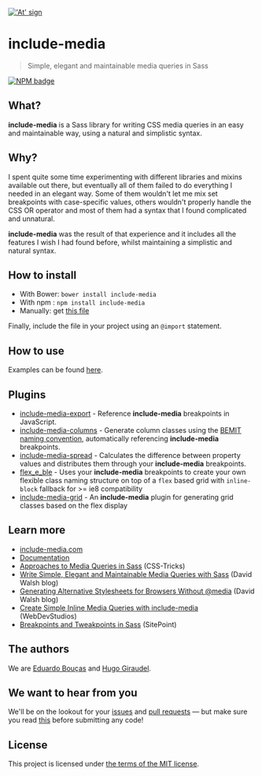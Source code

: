 <a href="http://include-media.com">!['At' sign](http://include-media.com/assets/images/logo.png)</a>

# include-media
> Simple, elegant and maintainable media queries in Sass

[![NPM badge](https://nodei.co/npm/include-media.png)](https://www.npmjs.com/package/include-media)

## What?

**include-media** is a Sass library for writing CSS media queries in an easy and maintainable way, using a natural and simplistic syntax.

## Why?

I spent quite some time experimenting with different libraries and mixins available out there, but eventually all of them failed to do everything I needed in an elegant way. Some of them wouldn't let me mix set breakpoints with case-specific values, others wouldn't properly handle the CSS OR operator and most of them had a syntax that I found complicated and unnatural.

**include-media** was the result of that experience and it includes all the features I wish I had found before, whilst maintaining a simplistic and natural syntax.

## How to install

- With Bower: `bower install include-media`
- With npm : `npm install include-media`
- Manually: get [this file](https://raw.githubusercontent.com/eduardoboucas/include-media/master/dist/_include-media.scss)

Finally, include the file in your project using an `@import` statement.

## How to use

Examples can be found [here](http://include-media.com/#features).

## Plugins

- [include-media-export](https://github.com/eduardoboucas/include-media-export) - Reference **include-media** breakpoints in JavaScript.
- [include-media-columns](https://github.com/eduardoboucas/include-media-columns) - Generate column classes using the [BEMIT naming convention](http://csswizardry.com/2015/08/bemit-taking-the-bem-naming-convention-a-step-further/), automatically referencing **include-media** breakpoints.
- [include-media-spread](https://github.com/jackmcpickle/include-media-spread) - Calculates the difference between property values and distributes them through your **include-media** breakpoints.
- [flex_e_ble](https://github.com/jackmcpickle/flex_e_ble) - Uses your **include-media** breakpoints to create your own flexible class naming structure on top of a `flex` based grid with `inline-block` fallback for >= ie8 compatibility
- [include-media-grid](https://github.com/tszarzynski/include-media-grid) - An **include-media** plugin for generating grid classes based on the flex display

## Learn more

- [include-media.com](http://include-media.com)
- [Documentation](http://include-media.com/documentation/)
- [Approaches to Media Queries in Sass](https://css-tricks.com/approaches-media-queries-sass/) (CSS-Tricks)
- [Write Simple, Elegant and Maintainable Media Queries with Sass](http://davidwalsh.name/sass-media-query) (David Walsh blog)
- [Generating Alternative Stylesheets for Browsers Without @media](http://davidwalsh.name/generating-alternative-stylesheets-browsers-media) (David Walsh blog)
- [Create Simple Inline Media Queries with include-media](http://webdevstudios.com/2015/05/18/create-simple-inline-media-queries-include-media/) (WebDevStudios)
- [Breakpoints and Tweakpoints in Sass](http://www.sitepoint.com/breakpoints-tweakpoints-sass/) (SitePoint)

## The authors

We are [Eduardo Bouças](https://twitter.com/eduardoboucas) and [Hugo Giraudel](https://twitter.com/hugogiraudel).

## We want to hear from you

We'll be on the lookout for your [issues](https://github.com/eduardoboucas/include-media/issues) and [pull requests](https://github.com/eduardoboucas/include-media/pulls) — but make sure you read [this](https://github.com/eduardoboucas/include-media/blob/master/CONTRIBUTING.md) before submitting any code!

## License

This project is licensed under [the terms of the MIT license](https://github.com/eduardoboucas/include-media/blob/master/LICENSE.md).
